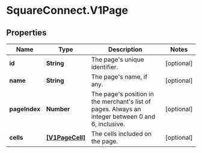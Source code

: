 # SquareConnect.V1Page

## Properties
Name | Type | Description | Notes
------------ | ------------- | ------------- | -------------
**id** | **String** | The page&#39;s unique identifier. | [optional] 
**name** | **String** | The page&#39;s name, if any. | [optional] 
**pageIndex** | **Number** | The page&#39;s position in the merchant&#39;s list of pages. Always an integer between 0 and 6, inclusive. | [optional] 
**cells** | [**[V1PageCell]**](V1PageCell.md) | The cells included on the page. | [optional] 


